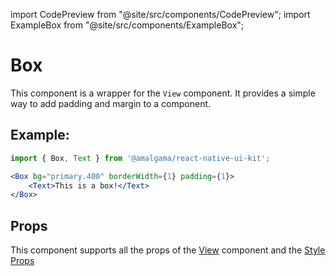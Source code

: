 import CodePreview from "@site/src/components/CodePreview";
import ExampleBox from "@site/src/components/ExampleBox";

# Box

This component is a wrapper for the `View` component. It provides a simple way to add padding and margin to a component.

## Example:

<CodePreview>
    <ExampleBox bg="primary.400" borderWidth={1} padding={1}/>
</CodePreview>

```jsx
import { Box, Text } from '@amalgama/react-native-ui-kit';

<Box bg="primary.400" borderWidth={1} padding={1}>
    <Text>This is a box!</Text>
</Box>
```

## Props

This component supports all the props of the [View](https://reactnative.dev/docs/view) component and the [Style Props](/docs/theming/style_props)


